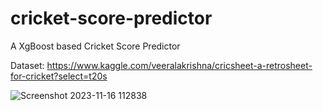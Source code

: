 # cricket-score-predictor
A XgBoost based Cricket Score Predictor

Dataset: https://www.kaggle.com/veeralakrishna/cricsheet-a-retrosheet-for-cricket?select=t20s


![Screenshot 2023-11-16 112838](https://github.com/samiulalammolla/Cricket_Score_Predictor/assets/123640304/a5b8e852-d1bb-44dc-a13c-5e0a137dac49)
